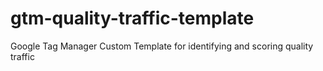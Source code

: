 # gtm-quality-traffic-template
Google Tag Manager Custom Template for identifying and scoring quality traffic
